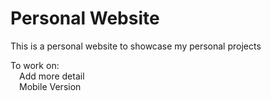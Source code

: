 # Personal Website

This is a personal website to showcase my personal projects

To work on:\
&emsp;Add more detail\
&emsp;Mobile Version
